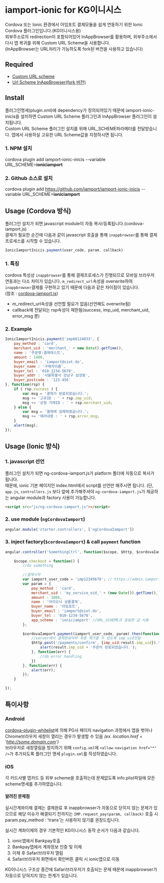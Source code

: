 # iamport-ionic for KG이니시스
Cordova 또는 Ionic 환경에서 아임포트 결제모듈을 쉽게 연동하기 위한 Ionic Cordova 플러그인입니다.(KG이니시스용)  
외부주소로의 redirection이 포함되어있어 InAppBrowser를 활용하며, 외부주소에서 다시 앱 복귀를 위해 Custom URL Scheme을 사용합니다.  
(InAppBrowser는 URL처리가 가능하도록 fork된 버전을 사용하고 있습니다)  

## Required

- [Custom URL scheme](https://github.com/EddyVerbruggen/Custom-URL-scheme)
- [Url Scheme InAppBrowser(fork 버전)](https://github.com/iamport/cordova-plugin-inappbrowser)

## Install

플러그인명세(plugin.xml)에 dependency가 정의되어있기 때문에 iamport-ionic-inicis을 설치하면 Custom URL Scheme 플러그인과 InAppBrowser 플러그인이 설치됩니다.  
Custom URL Scheme 플러그인 설치를 위해 URL_SCHEME파라메터를 전달받습니다. 앱에서 사용하실 고유한 URL Scheme값을 지정하시면 됩니다.  

### 1. NPM 설치
cordova plugin add iamport-ionic-inicis --variable URL_SCHEME=**ioniciamport**

### 2. Github 소스로 설치
cordova plugin add https://github.com/iamport/iamport-ionic-inicis --variable URL_SCHEME=**ioniciamport**


## Usage (Cordova 방식)
플러그인 설치가 되면 javascript module이 자동 복사/등록됩니다.(cordova-iamport.js)  
결제가 필요한 순간에 다음과 같이 javascript 호출을 통해 `inappbrowser`를 통해 결제 프로세스를 시작할 수 있습니다.  

```javascript
IonicIamportInicis.payment(user_code, param, callback)
```

### 1. 특징  
cordova 특성상 `inappbrowser`를 통해 결제프로세스가 진행되므로 모바일 브라우저 연동과는 다소 차이가 있습니다. 
`m_redirect_url`속성을 overwrite하여 `inappbrowser`결제를 구현하고 있기 때문에 다음과 같은 차이점이 있습니다.  
(참조 : [cordova-iamport.js](https://github.com/iamport/iamport-ionic-inicis/blob/master/www/js/cordova-iamport.js#L18-L19))  

- m\_redirect\_url속성을 선언할 필요가 없음(선언해도 overwrite됨)  
- callback에 전달되는 rsp속성이 제한됨(success, imp\_uid, merchant\_uid, error\_msg 뿐)  

### 2. Example  
```javascript
IonicIamportInicis.payment('imp68124833', {
    pay_method : 'card',
    merchant_uid : 'merchant_' + new Date().getTime(),
    name : '주문명:결제테스트',
    amount : 1400,
    buyer_email : 'iamport@siot.do',
    buyer_name : '구매자이름',
    buyer_tel : '010-1234-5678',
    buyer_addr : '서울특별시 강남구 삼성동',
    buyer_postcode : '123-456'
}, function(rsp) {
    if ( rsp.success ) {
        var msg = '결제가 완료되었습니다.';
        msg += '고유ID : ' + rsp.imp_uid;
        msg += '상점 거래ID : ' + rsp.merchant_uid;
    } else {
        var msg = '결제에 실패하였습니다.';
        msg += '에러내용 : ' + rsp.error_msg;
    }
    alert(msg);
});
```


## Usage (Ionic 방식)
### 1. javascript 선언  
플러그인 설치가 되면 ng-cordova-iamport.js가 platform 폴더에 자동으로 복사가 됩니다.  
때문에, ionic 기본 페이지인 index.html에서 script를 선언만 해주시면 됩니다. 
(단, `app.js`, `controllers.js` 보다 앞에 추가해주셔야 `ng-cordova-iamport.js`가 제공하는 angular module과 factory 사용이 가능합니다.  

```html
<script src="js/ng-cordova-iamport.js"></script>
```

### 2. use module (`ngCordovaIamport`)  

```javascript
angular.module('starter.controllers', ['ngCordovaIamport'])
```
### 3. inject factory(`$cordovaIamport`) & call `payment` function

```javascript
angular.controller('SomethingCtrl', function($scope, $http, $cordovaIamport) {
	
	$scope.checkout = function() {
		//do something
		
		//결제시작
		var iamport_user_code = 'imp12345678'; // https://admin.iamport.kr에 가입 후 발급
		var param = {
			pay_method : 'card',
			merchant_uid : 'my_service_oid_' + (new Date()).getTime(),
			amount : 1004,
			name : '아이오닉 상품결제',
			buyer_name : '아임포트',
			buyer_email : 'iamport@siot.do',
			buyer_tel : '010-1234-5678',
			app_scheme : 'ioniciamport' //URL_SCHEME과 동일한 값 사용
	    };
	
	    $cordovaIamport.payment(iamport_user_code, param).then(function(result) {
	    	//server에서 결제완료여부 최종 체크할 수 있도록 imp_uid전달
	    	$http.post('/payments/confirm', {imp_uid:result.imp_uid}).then(function(rsp) {
	    		alert(result.imp_uid + '주문이 완료되었습니다.');
	    	}, function(err) {
	    		//do error handling
	    	})
	    }, function(err) {
	    	alert(err);
	    });
	}
	
});
```

## 특이사항  
### Android
[cordova-plugin-whitelist](https://github.com/apache/cordova-plugin-whitelist)에 의해 PG사 페이지 navigation 과정에서 앱을 벗어나 Chrome브라우저 새창이 열리는 경우가 발생할 수 있음 *(ex. location.href = 'http://some.domain.com')*  
브라우저로 새창열림을 방지하기 위해 `config.xml`에 `<allow-navigation href="*" />`가 추가되도록 플러그인 명세 `plugin.xml`를 작성하였습니다.  

### iOS
각 카드사별 앱카드 등 외부 scheme을 호출하는데 문제없도록 info.plist파일에 모든 scheme명세를 추가하였습니다.  

#### 알려진 문제점  
실시간계좌이체 결제는 결제완료 후 inappbrowser가 자동으로 닫히지 않는 문제가 있으므로 해당 이슈가 해결되기 전까지는 `IMP.request_pay(param, callback)` 호출 시 param.pay_method : 'trans'는 사용하지 않기를 권장드립니다.  

실시간 계좌이체의 경우 기본적인 KG이니시스 동작 순서가 다음과 같습니다. 

1. ionic앱에서 Bankpay호출
2. Bankpay앱에서 계좌정보 인증 및 이체
3. 이체 후 Safari브라우저 열림
4. Safari브라우저 화면에서 확인버튼 클릭 시 ionic앱으로 이동

KG이니시스 구조상 중간에 Safari브라우저가 호출되는 문제 때문에 inappbrowser가 자동으로 닫혀지지 않는 한계가 있습니다.  